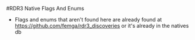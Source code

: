 #RDR3 Native Flags And Enums
- Flags and enums that aren't found here are already found at https://github.com/femga/rdr3_discoveries or it's already in the natives db 